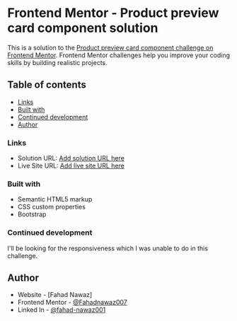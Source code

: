 # Frontend Mentor - Product preview card component solution

This is a solution to the [Product preview card component challenge on Frontend Mentor](https://www.frontendmentor.io/challenges/product-preview-card-component-GO7UmttRfa). Frontend Mentor challenges help you improve your coding skills by building realistic projects. 

## Table of contents

  - [Links](#links)
  - [Built with](#built-with)
  - [Continued development](#continued-development)
- [Author](#author)


### Links

- Solution URL: [Add solution URL here](https://your-solution-url.com)
- Live Site URL: [Add live site URL here](https://your-live-site-url.com)


### Built with

- Semantic HTML5 markup
- CSS custom properties
- Bootstrap

### Continued development

I'll be looking for the responsiveness  which I was unable to do in this challenge.


## Author

- Website - [Fahad Nawaz]
- Frontend Mentor - [@Fahadnawaz007](https://www.frontendmentor.io/profile/Fahadnawaz007)
- Linked In - [@fahad-nawaz001](linkedin.com/in/fahad-nawaz001)

